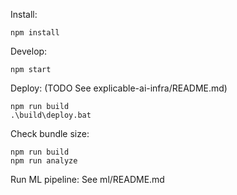 Install:

    npm install

Develop:

    npm start

Deploy: (TODO See explicable-ai-infra/README.md)

    npm run build
    .\build\deploy.bat

Check bundle size:

    npm run build
    npm run analyze

Run ML pipeline: See ml/README.md

